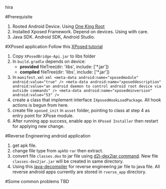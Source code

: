 hira

#Prerequisite
1. Rooted Android Device. Using [One King Root](http://www.kingroot.net/wap/download)
2. Installed Xposed Framework. Depend on devices. Using with care.
3. Java SDK. Android SDK, Android Studio.

#XPosed application
Follow this [XPosed tutorial](https://github.com/rovo89/XposedBridge/wiki/Development-tutorial)

1. Copy `XPosedBridge-Api.jar` to libs folder
2. In `build.gradle` depends on device:
    - **provided** fileTree(dir: 'libs', include: ['*.jar'])
    - **compiled** fileTree(dir: 'libs', include: ['*.jar'])
3. In `manifest.xml`
        ```xml
        <meta-data
            android:name="xposedmodule"
            android:value="true" />
        <meta-data
            android:name="xposeddescription"
            android:value="an android daemon to control android root device via outside commands" />
        <meta-data
            android:name="xposedminversion"
            android:value="53" />
         ```
4. create a class that implement interface `IXposedHookLoadPackage`. All hook actions is begun from here. 
5. create file `xposed_init` in `asset` folder, pointing to class at step 4 as entry point for XPose module. 
6. After running app success, enable app in `XPosed Installer` then restart for applying new change. 

#Reverse Engineering android application
1. get apk file.
2. change file type from `apk`to `rar` then extract.
3. convert file `classes.dex` to jar file using [d2j-dex2jar command](http://brewformulas.org/Dex2jar). New file `classes-dex2jar.jar` will be created in same directory.
4. Using this [java-decompiler](http://jd.benow.ca/) for reverse engineering jar file to java file. All reverse android apps currently are stored in `rverse_app` directory.

#Some common problems
TBD

